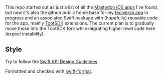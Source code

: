 This repo started out as just a list of all the [Mastodon iOS apps](iosapps.md) I've found, but now it's also the github public home base for my [fediverse app](https://fedicat.com/) in progress and an associated Swift package with (hopefully) reusable code for the app, mainly [TootSDK](https://github.com/technicat/TootSDK) extensions. The current plan is to gradually move those into the TootSDK fork while migrating higher level code here (expect instability).

## Style

Try to follow the [Swift API Design Guidelines](https://www.swift.org/documentation/api-design-guidelines/)

Formatted and checked with [swift-format](https://github.com/apple/swift-format).

